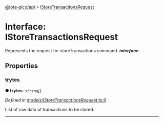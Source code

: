 [@iota-pico/api](../README.md) > [IStoreTransactionsRequest](../interfaces/istoretransactionsrequest.md)



# Interface: IStoreTransactionsRequest


Represents the request for storeTransactions command.
*__interface__*: 



## Properties
<a id="trytes"></a>

###  trytes

**●  trytes**:  *`string`[]* 

*Defined in [models/IStoreTransactionsRequest.ts:9](https://github.com/iotaeco/iota-pico-api/blob/f9fbc12/src/models/IStoreTransactionsRequest.ts#L9)*



List of raw data of transactions to be stored.




___


